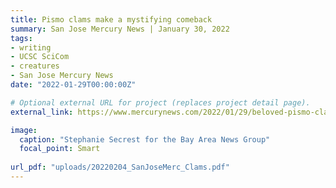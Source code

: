 ```yaml
---
title: Pismo clams make a mystifying comeback
summary: San Jose Mercury News | January 30, 2022
tags:
- writing
- UCSC SciCom
- creatures
- San Jose Mercury News
date: "2022-01-29T00:00:00Z"

# Optional external URL for project (replaces project detail page).
external_link: https://www.mercurynews.com/2022/01/29/beloved-pismo-clams-make-a-mystifying-comeback/

image:
  caption: "Stephanie Secrest for the Bay Area News Group"
  focal_point: Smart
  
url_pdf: "uploads/20220204_SanJoseMerc_Clams.pdf"
---
```

